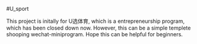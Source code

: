 #U_sport

This project is initally for U选体育, which is a entrepreneurship program, which has been closed down now. However, this can be a simple templete shooping wechat-miniprogram. Hope this can be helpful for beginners.
